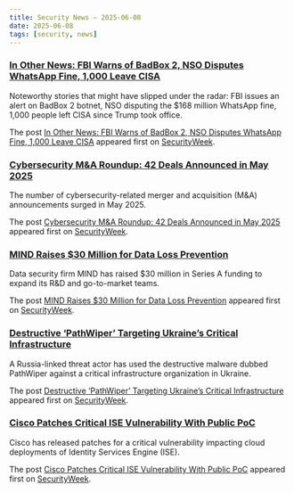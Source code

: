 ```yaml
---
title: Security News – 2025-06-08
date: 2025-06-08
tags: [security, news]
---
```


### [In Other News: FBI Warns of BadBox 2, NSO Disputes WhatsApp Fine, 1,000 Leave CISA](https://www.securityweek.com/in-other-news-fbi-warns-of-badbox-2-nso-disputes-whatsapp-fine-1000-leave-cisa/)

<p>Noteworthy stories that might have slipped under the radar: FBI issues an alert on BadBox 2 botnet, NSO disputing the $168 million WhatsApp fine, 1,000 people left CISA since Trump took office.</p>
<p>The post <a href="https://www.securityweek.com/in-other-news-fbi-warns-of-badbox-2-nso-disputes-whatsapp-fine-1000-leave-cisa/">In Other News: FBI Warns of BadBox 2, NSO Disputes WhatsApp Fine, 1,000 Leave CISA</a> appeared first on <a href="https://www.securityweek.com">SecurityWeek</a>.</p>

### [Cybersecurity M&A Roundup: 42 Deals Announced in May 2025](https://www.securityweek.com/cybersecurity-ma-roundup-42-deals-announced-in-may-2025/)

<p>The number of cybersecurity-related merger and acquisition (M&#038;A) announcements surged in May 2025.</p>
<p>The post <a href="https://www.securityweek.com/cybersecurity-ma-roundup-42-deals-announced-in-may-2025/">Cybersecurity M&#038;A Roundup: 42 Deals Announced in May 2025</a> appeared first on <a href="https://www.securityweek.com">SecurityWeek</a>.</p>

### [MIND Raises $30 Million for Data Loss Prevention](https://www.securityweek.com/mind-raises-30-million-for-data-loss-prevention-platform/)

<p>Data security firm MIND has raised $30 million in Series A funding to expand its R&#038;D and go-to-market teams.</p>
<p>The post <a href="https://www.securityweek.com/mind-raises-30-million-for-data-loss-prevention-platform/">MIND Raises $30 Million for Data Loss Prevention</a> appeared first on <a href="https://www.securityweek.com">SecurityWeek</a>.</p>

### [Destructive ‘PathWiper’ Targeting Ukraine’s Critical Infrastructure](https://www.securityweek.com/destructive-pathwiper-targeting-ukraines-critical-infrastructure/)

<p>A Russia-linked threat actor has used the destructive malware dubbed PathWiper against a critical infrastructure organization in Ukraine.</p>
<p>The post <a href="https://www.securityweek.com/destructive-pathwiper-targeting-ukraines-critical-infrastructure/">Destructive &#8216;PathWiper&#8217; Targeting Ukraine&#8217;s Critical Infrastructure</a> appeared first on <a href="https://www.securityweek.com">SecurityWeek</a>.</p>

### [Cisco Patches Critical ISE Vulnerability With Public PoC](https://www.securityweek.com/cisco-patches-critical-ise-vulnerability-with-public-poc/)

<p>Cisco has released patches for a critical vulnerability impacting cloud deployments of Identity Services Engine (ISE).</p>
<p>The post <a href="https://www.securityweek.com/cisco-patches-critical-ise-vulnerability-with-public-poc/">Cisco Patches Critical ISE Vulnerability With Public PoC</a> appeared first on <a href="https://www.securityweek.com">SecurityWeek</a>.</p>

